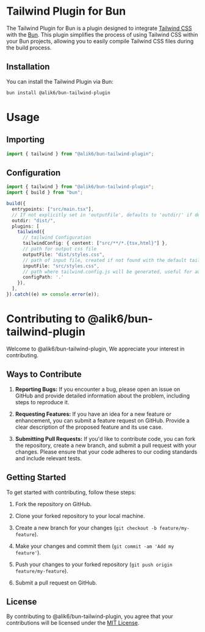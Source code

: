 # Tailwind Plugin for Bun

The Tailwind Plugin for Bun is a plugin designed to integrate [Tailwind CSS](https://github.com/tailwindlabs/tailwindcss) with the [Bun](https://github.com/oven-sh/bun). This plugin simplifies the process of using Tailwind CSS within your Bun projects, allowing you to easily compile Tailwind CSS files during the build process.

## Installation

You can install the Tailwind Plugin via Bun:

```bash
bun install @alik6/bun-tailwind-plugin
```

# Usage

## Importing

```ts
import { tailwind } from "@alik6/bun-tailwind-plugin";
```

## Configuration

```ts
import { tailwind } from "@alik6/bun-tailwind-plugin";
import { build } from "bun";

build({
  entrypoints: ["src/main.tsx"],
  // If not explicitly set in 'outputFile', defaults to 'outdir/' if defined, otherwise 'dist/'.
  outdir: "dist/",
  plugins: [
    tailwind({
      // tailwind Configuration
      tailwindConfig: { content: ["src/**/*.{tsx,html}"] },
      // path for output css file
      outputFile: "dist/styles.css",
      // path of input file, created if not found with the default tailwind headers
      inputFile: "src/styles.css",
      // path where tailwind.config.js will be generated, useful for autocompletion, each time the build method is called the tailwind.config.js will be synced with `tailwindConfig`, recommended path is 'base dir of the project'
      configPath: '.'
    }),
  ],
}).catch((e) => console.error(e));
```

# Contributing to @alik6/bun-tailwind-plugin

Welcome to @alik6/bun-tailwind-plugin, We appreciate your interest in contributing.

## Ways to Contribute

1. **Reporting Bugs:** If you encounter a bug, please open an issue on GitHub and provide detailed information about the problem, including steps to reproduce it.

2. **Requesting Features:** If you have an idea for a new feature or enhancement, you can submit a feature request on GitHub. Provide a clear description of the proposed feature and its use case.

3. **Submitting Pull Requests:** If you'd like to contribute code, you can fork the repository, create a new branch, and submit a pull request with your changes. Please ensure that your code adheres to our coding standards and include relevant tests.

## Getting Started

To get started with contributing, follow these steps:

1. Fork the repository on GitHub.

2. Clone your forked repository to your local machine.

3. Create a new branch for your changes (`git checkout -b feature/my-feature`).

4. Make your changes and commit them (`git commit -am 'Add my feature'`).

5. Push your changes to your forked repository (`git push origin feature/my-feature`).

6. Submit a pull request on GitHub.

## License

By contributing to @alik6/bun-tailwind-plugin, you agree that your contributions will be licensed under the [MIT License](LICENSE.md).
